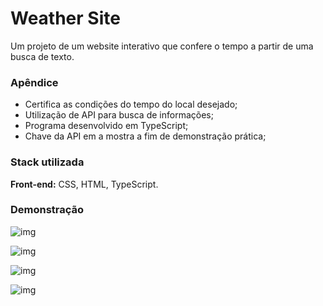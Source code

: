 # Weather Site

Um projeto de um website interativo que confere o tempo a partir de uma busca de texto.


### Apêndice

- Certifica as condições do tempo do local desejado;
- Utilização de API para busca de informações;
- Programa desenvolvido em TypeScript;
- Chave da API em a mostra a fim de demonstração prática;

### Stack utilizada

**Front-end:** CSS, HTML, TypeScript.

###

### Demonstração

![img](https://i.imgur.com/kwszH9f.png)

![img](https://imgur.com/gX6kbQj.png)

![img](https://imgur.com/eH9V1ko.png)

![img](https://imgur.com/yeMMawb.png)